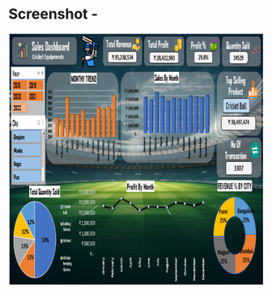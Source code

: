 # Screenshot -

<img src="https://github.com/Devesh1745/Cricket-Equipments-Sales-Dashboard/blob/main/Capture%2000.PNG" alt="myql-logo" width="1000" height="500"/>
